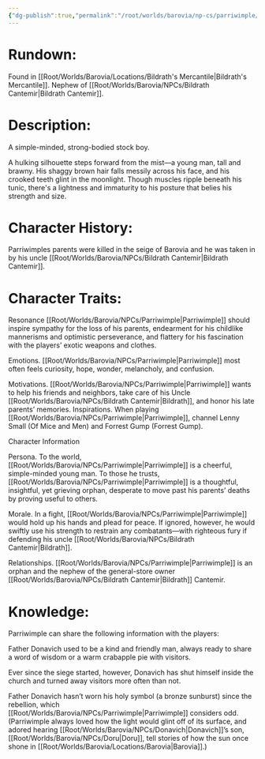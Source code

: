 ```yaml
---
{"dg-publish":true,"permalink":"/root/worlds/barovia/np-cs/parriwimple/","tags":["Barovia"]}
---
```



# **Rundown:**

Found in [[Root/Worlds/Barovia/Locations/Bildrath's Mercantile\|Bildrath's Mercantile]].
Nephew of [[Root/Worlds/Barovia/NPCs/Bildrath Cantemir\|Bildrath Cantemir]].  
# **Description:**
A simple-minded, strong-bodied stock boy. 

A hulking silhouette steps forward from the mist—a young man, tall and brawny. His shaggy brown hair falls messily across his face, and his crooked teeth glint in the moonlight. Though muscles ripple beneath his tunic, there's a lightness and immaturity to his posture that belies his strength and size. 
 
# **Character History:**
Parriwimples parents were killed in the seige of Barovia and he was taken in by his uncle [[Root/Worlds/Barovia/NPCs/Bildrath Cantemir\|Bildrath Cantemir]].
# **Character Traits:** 

Resonance [[Root/Worlds/Barovia/NPCs/Parriwimple\|Parriwimple]] should inspire sympathy for the loss of his parents, endearment for his childlike mannerisms and optimistic perseverance, and flattery for his fascination with the players’ exotic weapons and clothes. 

Emotions. [[Root/Worlds/Barovia/NPCs/Parriwimple\|Parriwimple]] most often feels curiosity, hope, wonder, melancholy, and confusion. 

Motivations. [[Root/Worlds/Barovia/NPCs/Parriwimple\|Parriwimple]] wants to help his friends and neighbors, take care of his Uncle [[Root/Worlds/Barovia/NPCs/Bildrath Cantemir\|Bildrath]], and honor his late parents’ memories. Inspirations. When playing [[Root/Worlds/Barovia/NPCs/Parriwimple\|Parriwimple]], channel Lenny Small (Of Mice and Men) and Forrest Gump (Forrest Gump). 

Character Information 

Persona. To the world, [[Root/Worlds/Barovia/NPCs/Parriwimple\|Parriwimple]] is a cheerful, simple-minded young man. To those he trusts, [[Root/Worlds/Barovia/NPCs/Parriwimple\|Parriwimple]] is a thoughtful, insightful, yet grieving orphan, desperate to move past his parents’ deaths by proving useful to others. 

Morale. In a fight, [[Root/Worlds/Barovia/NPCs/Parriwimple\|Parriwimple]] would hold up his hands and plead for peace. If ignored, however, he would swiftly use his strength to restrain any combatants—with righteous fury if defending his uncle [[Root/Worlds/Barovia/NPCs/Bildrath Cantemir\|Bildrath]]. 

Relationships. [[Root/Worlds/Barovia/NPCs/Parriwimple\|Parriwimple]] is an orphan and the nephew of the general-store owner [[Root/Worlds/Barovia/NPCs/Bildrath Cantemir\|Bildrath]] Cantemir.

# **Knowledge:** 
Parriwimple can share the following information with the players: 

Father Donavich used to be a kind and friendly man, always ready to share a word of wisdom or a warm crabapple pie with visitors. 

Ever since the siege started, however, Donavich has shut himself inside the church and turned away visitors more often than not. 

Father Donavich hasn’t worn his holy symbol (a bronze sunburst) since the rebellion, which [[Root/Worlds/Barovia/NPCs/Parriwimple\|Parriwimple]] considers odd. (Parriwimple always loved how the light would glint off of its surface, and adored hearing [[Root/Worlds/Barovia/NPCs/Donavich\|Donavich]]’s son, [[Root/Worlds/Barovia/NPCs/Doru\|Doru]], tell stories of how the sun once shone in [[Root/Worlds/Barovia/Locations/Barovia\|Barovia]].) 